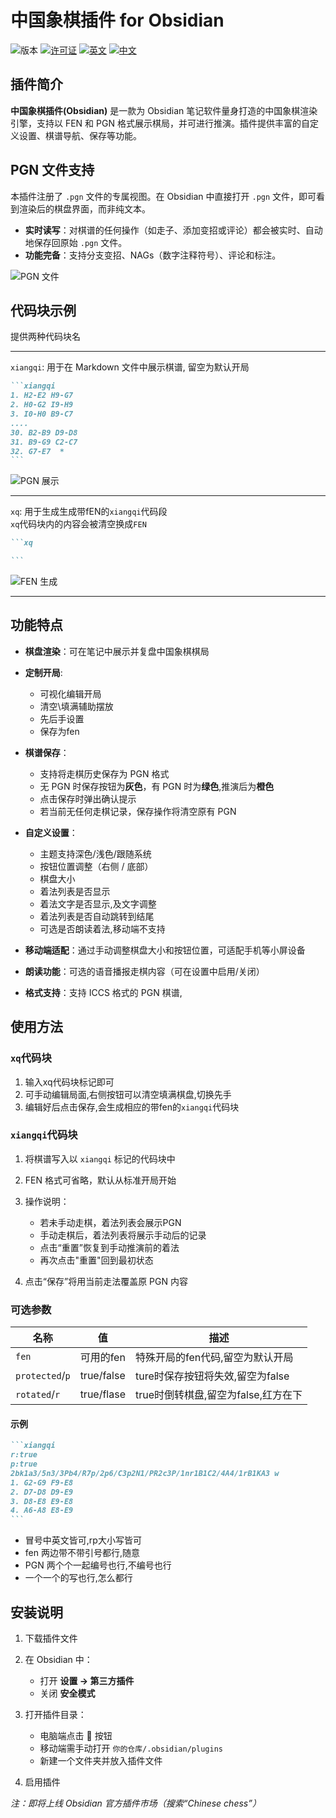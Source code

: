 # 中国象棋插件 for Obsidian

![版本](https://img.shields.io/badge/版本-2.3.2-blue.svg)
[![许可证](https://img.shields.io/badge/许可证-MIT-green.svg)](./LICENSE)
[![英文](https://img.shields.io/badge/Language-English-blue)](./README.en.MD)
[![中文](https://img.shields.io/badge/语言-简体中文-green)](./README.MD)

## 插件简介

**中国象棋插件(Obsidian)** 是一款为 Obsidian 笔记软件量身打造的中国象棋渲染引擎，支持以 FEN 和 PGN 格式展示棋局，并可进行推演。插件提供丰富的自定义设置、棋谱导航、保存等功能。

## PGN 文件支持

本插件注册了 `.pgn` 文件的专属视图。在 Obsidian 中直接打开 `.pgn` 文件，即可看到渲染后的棋盘界面，而非纯文本。

- **实时读写**：对棋谱的任何操作（如走子、添加变招或评论）都会被实时、自动地保存回原始 `.pgn` 文件。
- **功能完备**：支持分支变招、NAGs（数字注释符号）、评论和标注。

![PGN 文件](./IMAGE/PGN文件.png)

## 代码块示例
提供两种代码块名

---

`xiangqi`: 用于在 Markdown 文件中展示棋谱, 留空为默认开局

````markdown
```xiangqi
1. H2-E2 H9-G7
2. H0-G2 I9-H9
3. I0-H0 B9-C7
....
30. B2-B9 D9-D8
31. B9-G9 C2-C7
32. G7-E7  *
```
````

![PGN 展示](./IMAGE/PGN测试.png)

---

`xq`: 用于生成生成带fEN的`xiangqi`代码段  
`xq`代码块内的内容会被清空换成`FEN`

````markdown
```xq

```
````

![FEN 生成](./IMAGE/FEN生成.png)

---

## 功能特点

- **棋盘渲染**：可在笔记中展示并复盘中国象棋棋局
- **定制开局**:
    - 可视化编辑开局
    - 清空\填满辅助摆放
    - 先后手设置
    - 保存为fen
- **棋谱保存**：
    - 支持将走棋历史保存为 PGN 格式
    - 无 PGN 时保存按钮为**灰色**，有 PGN 时为**绿色**,推演后为**橙色**
    - 点击保存时弹出确认提示
    - 若当前无任何走棋记录，保存操作将清空原有 PGN
- **自定义设置**：

    - 主题支持深色/浅色/跟随系统
    - 按钮位置调整（右侧 / 底部）
    - 棋盘大小
    - 着法列表是否显示
    - 着法文字是否显示,及文字调整
    - 着法列表是否自动跳转到结尾
    - 可选是否朗读着法,移动端不支持

- **移动端适配**：通过手动调整棋盘大小和按钮位置，可适配手机等小屏设备
- **朗读功能**：可选的语音播报走棋内容（可在设置中启用/关闭）
- **格式支持**：支持 ICCS 格式的 PGN 棋谱,

## 使用方法

### `xq`代码块

1. 输入xq代码块标记即可
2. 可手动编辑局面,右侧按钮可以清空填满棋盘,切换先手
3. 编辑好后点击保存,会生成相应的带fen的`xiangqi`代码块

### `xiangqi`代码块

1. 将棋谱写入以 `xiangqi` 标记的代码块中
2. FEN 格式可省略，默认从标准开局开始
3. 操作说明：

    - 若未手动走棋，着法列表会展示PGN
    - 手动走棋后，着法列表将展示手动后的记录
    - 点击“重置”恢复到手动推演前的着法
    - 再次点击"重置"回到最初状态

4. 点击“保存”将用当前走法覆盖原 PGN 内容

### 可选参数

| 名称            | 值         | 描述                                |
| --------------- | ---------- | ----------------------------------- |
| `fen`           | 可用的fen  | 特殊开局的fen代码,留空为默认开局    |
| `protected`/`p` | true/false | ture时保存按钮将失效,留空为false    |
| `rotated`/`r`   | true/flase | true时倒转棋盘,留空为false,红方在下 |

#### 示例

````markdown
```xiangqi
r:true
p:true
2bk1a3/5n3/3Pb4/R7p/2p6/C3p2N1/PR2c3P/1nr1B1C2/4A4/1rB1KA3 w
1. G2-G9 F9-E8
2. D7-D8 D9-E9
3. D8-E8 E9-E8
4. A6-A8 E8-E9
```
````

- 冒号中英文皆可,rp大小写皆可
- fen 两边带不带引号都行,随意
- PGN 两个个一起编号也行,不编号也行
- 一个一个的写也行,怎么都行

## 安装说明

1. 下载插件文件
2. 在 Obsidian 中：

    - 打开 **设置 → 第三方插件**
    - 关闭 **安全模式**

3. 打开插件目录：

    - 电脑端点击 📂 按钮
    - 移动端需手动打开 `你的仓库/.obsidian/plugins`
    - 新建一个文件夹并放入插件文件

4. 启用插件

_注：即将上线 Obsidian 官方插件市场（搜索“Chinese chess”）_
